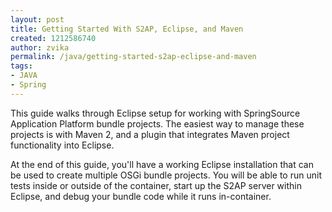 ```yaml
---
layout: post
title: Getting Started With S2AP, Eclipse, and Maven
created: 1212586740
author: zvika
permalink: /java/getting-started-s2ap-eclipse-and-maven
tags:
- JAVA
- Spring
---
```

<p><span class="thmr_call" id="thmr_42"><span class="thmr_call" id="thmr_6"><p class="body">This guide walks through Eclipse setup for working with SpringSource Application Platform bundle projects. The easiest way to manage these projects is with Maven 2, and a plugin that integrates Maven project functionality into Eclipse.</p>  <p class="body">At the end of this guide, you'll have a working Eclipse installation that can be used to create multiple OSGi bundle projects. You will be able to run unit tests inside or outside of the container, start up the S2AP server within Eclipse, and debug your bundle code while it runs in-container.</p></span></span></p>

